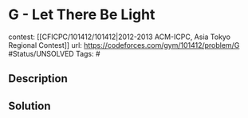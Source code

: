 # G - Let There Be Light

contest: [[CFICPC/101412/101412|2012-2013 ACM-ICPC, Asia Tokyo Regional Contest]]
url: https://codeforces.com/gym/101412/problem/G
#Status/UNSOLVED
Tags: #

## Description

## Solution

